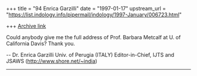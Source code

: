 +++
title = "94 Enrica Garzilli"
date = "1997-01-17"
upstream_url = "https://list.indology.info/pipermail/indology/1997-January/006723.html"

+++
[Archive link](https://list.indology.info/pipermail/indology/1997-January/006723.html)

Could anybody give me the full address of Prof. Barbara Metcalf at U. of 
California Davis?
Thank you.

-- 
Dr. Enrica Garzilli
Univ. of Perugia (ITALY)
Editor-in-Chief, IJTS and JSAWS (http://www.shore.net/~india)
*************************************************************





